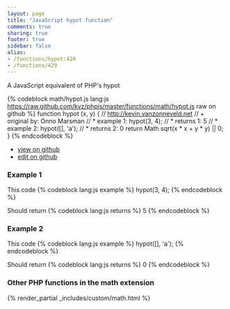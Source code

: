 ```yaml
---
layout: page
title: "JavaScript hypot function"
comments: true
sharing: true
footer: true
sidebar: false
alias:
- /functions/hypot:429
- /functions/429
---
```

<!-- Generated by Rakefile:build -->
A JavaScript equivalent of PHP's hypot

{% codeblock math/hypot.js lang:js https://raw.github.com/kvz/phpjs/master/functions/math/hypot.js raw on github %}
function hypot (x, y) {
  // http://kevin.vanzonneveld.net
  // +   original by: Onno Marsman
  // *     example 1: hypot(3, 4);
  // *     returns 1: 5
  // *     example 2: hypot([], 'a');
  // *     returns 2: 0
  return Math.sqrt(x * x + y * y) || 0;
}
{% endcodeblock %}

 - [view on github](https://github.com/kvz/phpjs/blob/master/functions/math/hypot.js)
 - [edit on github](https://github.com/kvz/phpjs/edit/master/functions/math/hypot.js)

### Example 1
This code
{% codeblock lang:js example %}
hypot(3, 4);
{% endcodeblock %}

Should return
{% codeblock lang:js returns %}
5
{% endcodeblock %}

### Example 2
This code
{% codeblock lang:js example %}
hypot([], 'a');
{% endcodeblock %}

Should return
{% codeblock lang:js returns %}
0
{% endcodeblock %}


### Other PHP functions in the math extension
{% render_partial _includes/custom/math.html %}
